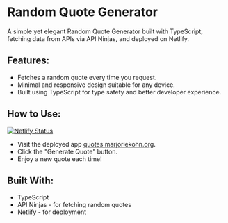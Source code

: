 # Random Quote Generator
A simple yet elegant Random Quote Generator built with TypeScript, fetching data from APIs via API Ninjas, and deployed on Netlify.

## Features:
- Fetches a random quote every time you request.
- Minimal and responsive design suitable for any device.
- Built using TypeScript for type safety and better developer experience.


## How to Use:
[![Netlify Status](https://api.netlify.com/api/v1/badges/2001d992-20c9-40e3-9ffc-a473d64bc40e/deploy-status)](https://app.netlify.com/sites/marjorie-kohn-quote-generator/deploys)
- Visit the deployed app [quotes.marjoriekohn.org](https://marjorie-kohn-quote-generator.netlify.app).
- Click the "Generate Quote" button.
- Enjoy a new quote each time!

## Built With:
- TypeScript
- API Ninjas - for fetching random quotes
- Netlify - for deployment
